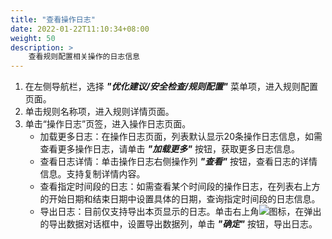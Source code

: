 ```yaml
---
title: "查看操作日志"
date: 2022-01-22T11:10:34+08:00
weight: 50
description: >
    查看规则配置相关操作的日志信息
---
```


1. 在左侧导航栏，选择 **_"优化建议/安全检查/规则配置"_** 菜单项，进入规则配置页面。
2. 单击规则名称项，进入规则详情页面。
3. 单击“操作日志”页签，进入操作日志页面。
    - 加载更多日志：在操作日志页面，列表默认显示20条操作日志信息，如需查看更多操作日志，请单击 **_"加载更多"_** 按钮，获取更多日志信息。
    - 查看日志详情：单击操作日志右侧操作列 **_"查看"_** 按钮，查看日志的详情信息。支持复制详情内容。
    - 查看指定时间段的日志：如需查看某个时间段的操作日志，在列表右上方的开始日期和结束日期中设置具体的日期，查询指定时间段的日志信息。
    - 导出日志：目前仅支持导出本页显示的日志。单击右上角![](../../../../images/download.png)图标，在弹出的导出数据对话框中，设置导出数据列，单击 **_"确定"_** 按钮，导出日志。